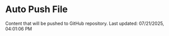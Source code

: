# Auto Push File

Content that will be pushed to GitHub repository.
Last updated: 07/21/2025, 04:01:06 PM
